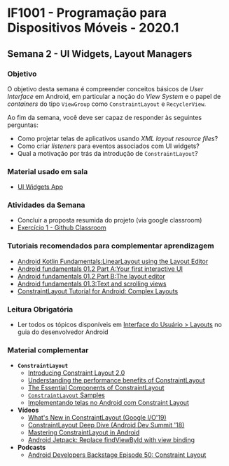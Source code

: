 # IF1001 - Programação para Dispositivos Móveis - 2020.1

## Semana 2 - UI Widgets, Layout Managers

### Objetivo

O objetivo desta semana é compreender conceitos básicos de _User Interface_ em Android, em particular a noção do _View System_ e o papel de _containers_ do tipo `ViewGroup` como `ConstraintLayout` e `RecyclerView`.

Ao fim da semana, você deve ser capaz de responder às seguintes perguntas: 

- Como projetar telas de aplicativos usando *XML layout resource files*?
- Como criar *listeners* para eventos associados com UI widgets?
- Qual a motivação por trás da introdução de `ConstraintLayout`?

### Material usado em sala

- [UI Widgets App](https://github.com/if1001/if1001.github.io/tree/master/2021-02-03/UIWidgets)

### Atividades da Semana

- Concluir a proposta resumida do projeto (via google classroom)
- [Exercício 1 - Github Classroom](https://classroom.github.com/a/yOKN0Eb5)

### Tutoriais recomendados para complementar aprendizagem

- [Android Kotlin Fundamentals:LinearLayout using the Layout Editor](https://developer.android.com/codelabs/kotlin-android-training-linear-layout?index=..%2F..android-kotlin-fundamentals#0)
- [Android fundamentals 01.2 Part A:Your first interactive UI](https://developer.android.com/codelabs/android-training-layout-editor-part-a?hl=en&continue=https%3A%2F%2Fcodelabs.developers.google.com%2F#0)
- [Android fundamentals 01.2 Part B:The layout editor](https://developer.android.com/codelabs/android-training-layout-editor-part-b?hl=en&continue=https%3A%2F%2Fcodelabs.developers.google.com%2F#0)
- [Android fundamentals 01.3:Text and scrolling views](https://developer.android.com/codelabs/android-training-text-and-scrolling-views?hl=en&continue=https%3A%2F%2Fcodelabs.developers.google.com%2F#0)
- [ConstraintLayout Tutorial for Android: Complex Layouts](https://www.raywenderlich.com/9475-constraintlayout-tutorial-for-android-complex-layouts)

### Leitura Obrigatória
- Ler todos os tópicos  disponíveis em [Interface do Usuário > Layouts](https://developer.android.com/guide/topics/ui/declaring-layout) no guia do desenvolvedor Android

### Material complementar

- **`ConstraintLayout`** 
  - [Introducing Constraint Layout 2.0](https://medium.com/androiddevelopers/introducing-constraint-layout-2-0-9daa3e99995b)
  - [Understanding the performance benefits of ConstraintLayout](https://android-developers.googleblog.com/2017/08/understanding-performance-benefits-of.html)
  - [The Essential Components of ConstraintLayout](https://medium.com/better-programming/essential-components-of-constraintlayout-7f4026a1eb87)
  - [`ConstraintLayout` Samples](https://github.com/android/views-widgets-samples/tree/master/ConstraintLayoutExamples)
  - [Implementando telas no Android com Constraint Layout](https://medium.com/collabcode/implementando-telas-no-android-com-constraint-layout-13a90e44622f) 
- **Vídeos**
  - [What's New in ConstraintLayout (Google I/O'19)](https://www.youtube.com/watch?v=29gLA90m6Gk)
  - [ConstraintLayout Deep Dive (Android Dev Summit '18)](https://www.youtube.com/watch?v=P9Zstbk0lPw)
  - [Mastering ConstraintLayout in Android](https://www.youtube.com/watch?v=rzmB3UxxhaA)
  - [Android Jetpack: Replace findViewById with view binding](https://www.youtube.com/watch?v=W7uujFrljW0)
- **Podcasts**
  - [Android Developers Backstage Episode 50: Constraint Layout](https://podbay.fm/p/android-developers-backstage/e/1464897401)
  